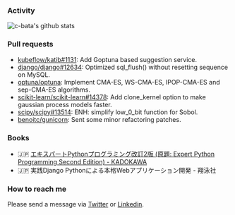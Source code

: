 ### Activity

![c-bata's github stats](https://github-readme-stats.vercel.app/api?username=c-bata&count_private=tru&show_icons=true&hide=contribs,issues)


### Pull requests

* [kubeflow/katib#1131](https://github.com/kubeflow/katib/pull/1131): Add Goptuna based suggestion service.
* [django/django#12634](https://github.com/django/django/pull/12634): Optimized sql_flush() without resetting sequence on MySQL.
* [optuna/optuna](https://github.com/optuna/optuna/pulls?q=is%3Apr+author%3Ac-bata+is%3Amerged+): Implement CMA-ES, WS-CMA-ES, IPOP-CMA-ES and sep-CMA-ES algorithms.
* [scikit-learn/scikit-learn#14378](https://github.com/scikit-learn/scikit-learn/pull/14378): Add clone_kernel option to make gaussian process models faster.
* [scipy/scipy#13514](https://github.com/scipy/scipy/pull/13514): ENH: simplify low_0_bit function for Sobol.
* [benoitc/gunicorn](https://github.com/benoitc/gunicorn/commits?author=c-bata): Sent some minor refactoring patches.

### Books

* :jp: [エキスパートPythonプログラミング改訂2版 (原題: Expert Python Programming Second Edition) - KADOKAWA](https://www.amazon.co.jp/dp/4048930613/)
* :jp: 実践Django Pythonによる本格Webアプリケーション開発 - 翔泳社

<!-- * :jp: エキスパートPythonプログラミング改訂3版 (原題: Expert Python Programming Third Edition) - KADOKAWA -->

### How to reach me

Please send a message via [Twitter](https://twitter.com/c_bata_) or [Linkedin](https://www.linkedin.com/in/c-bata/).
